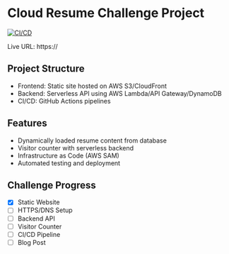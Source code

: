 # Cloud Resume Challenge Project

[![CI/CD](https://github.com/IvanBravoAM/cloud-resume/actions/workflows/backend-deploy.yml/badge.svg)](https://github.com/IvanBravoAM/cloud-resume/actions)

Live URL: https://

## Project Structure

- Frontend: Static site hosted on AWS S3/CloudFront
- Backend: Serverless API using AWS Lambda/API Gateway/DynamoDB
- CI/CD: GitHub Actions pipelines

## Features

- Dynamically loaded resume content from database
- Visitor counter with serverless backend
- Infrastructure as Code (AWS SAM)
- Automated testing and deployment

## Challenge Progress
- [x] Static Website
- [ ] HTTPS/DNS Setup
- [ ] Backend API
- [ ] Visitor Counter
- [ ] CI/CD Pipeline
- [ ] Blog Post